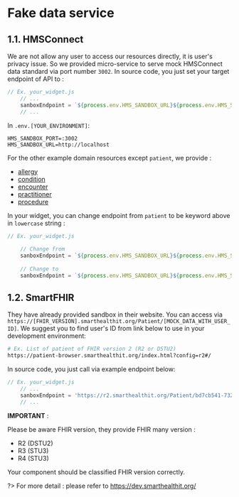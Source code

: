 # **Fake data service**

## **1.1. HMSConnect**

   We are not allow any user to access our resources directly, it is user's privacy issue. So we provided micro-service to serve mock HMSConnect data standard via port number `3002`. In source code, you just set your target endpoint of API to :

```javascript
// Ex. your_widget.js
    // ...
    sanboxEndpoint = `${process.env.HMS_SANDBOX_URL}${process.env.HMS_SANDBOX_PORT}/patient`;
    // ...
```

In `.env.[YOUR_ENVIRONMENT]`:

```
HMS_SANDBOX_PORT=:3002
HMS_SANDBOX_URL=http://localhost
```

For the other example domain resources except `patient`, we provide :
 - [allergy](https://github.com/HMSConnect/hms-widget-sdk/blob/master/fake/mock/standards/hms_connect/allergy.json)
 - [condition](https://github.com/HMSConnect/hms-widget-sdk/blob/master/fake/mock/standards/hms_connect/condition.json)
 - [encounter](https://github.com/HMSConnect/hms-widget-sdk/blob/master/fake/mock/standards/hms_connect/encounter.json)
 - [practitioner](https://github.com/HMSConnect/hms-widget-sdk/blob/master/fake/mock/standards/hms_connect/practitioner.json)
 - [procedure](https://github.com/HMSConnect/hms-widget-sdk/blob/master/fake/mock/standards/hms_connect/procedure.json)

 In your widget, you can change endpoint from `patient` to be keyword above in `lowercase` string :

```javascript
// Ex. your_widget.js
    
    // Change from
    sanboxEndpoint = `${process.env.HMS_SANDBOX_URL}${process.env.HMS_SANDBOX_PORT}/patient`;
    
    // Change to
    sanboxEndpoint = `${process.env.HMS_SANDBOX_URL}${process.env.HMS_SANDBOX_PORT}/encounter`;
```

## **1.2. SmartFHIR**

They have already provided sandbox in their website. You can access via `https://[FHIR_VERSION].smarthealthit.org/Patient/[MOCK_DATA_WITH_USER_ID]`. We suggest you to find user's ID from link below to use in your development environment:

```bash
# Ex. List of patient of FHIR version 2 (R2 or DSTU2)
https://patient-browser.smarthealthit.org/index.html?config=r2#/
```

In source code, you just call via example endpoint below:

```javascript
// Ex. your_widget.js
    // ...
    sanboxEndpoint = 'https://r2.smarthealthit.org/Patient/bd7cb541-732b-4e39-ab49-ae507aa49326';
    // ...
```

**IMPORTANT** :

Please be aware FHIR version, they provide FHIR many version :
 - R2 (DSTU2)
 - R3 (STU3)
 - R4 (STU3)

Your component should be classified FHIR version correctly.

?> For more detail : please refer to https://dev.smarthealthit.org/